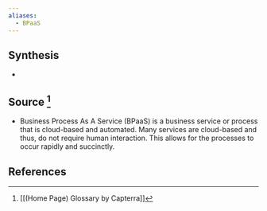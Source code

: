 ```yaml
---
aliases:
  - BPaaS
---
```

## Synthesis
- 
## Source [^1]
- Business Process As A Service (BPaaS) is a business service or process that is cloud-based and automated. Many services are cloud-based and thus, do not require human interaction. This allows for the processes to occur rapidly and succinctly.
## References

[^1]: [[(Home Page) Glossary by Capterra]]